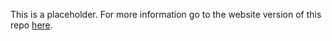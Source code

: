 This is a placeholder. For more information go to the website version of this repo [here](https://dosull.github.io/Spatial-Data-Science/site/docs).
